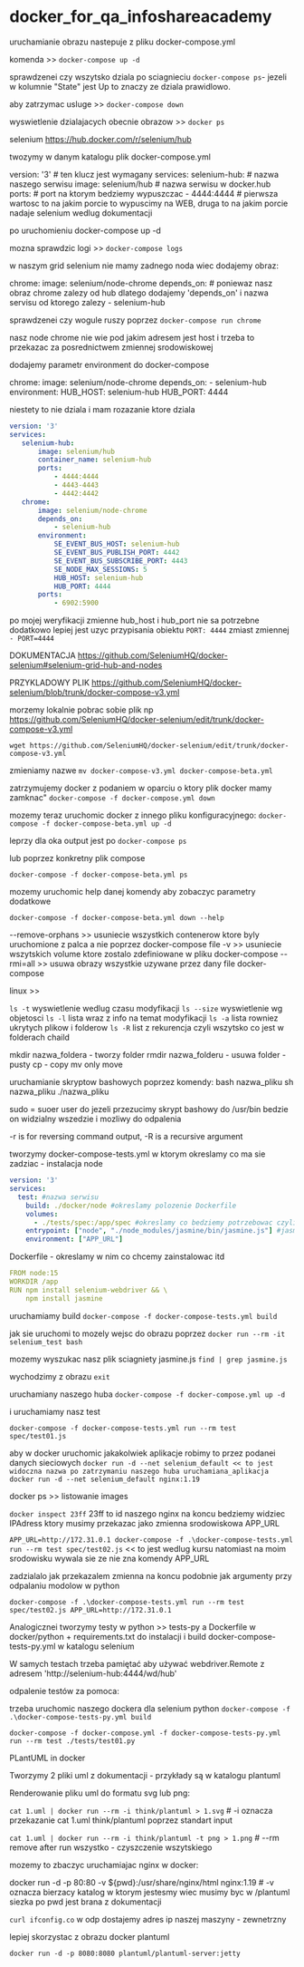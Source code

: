 # docker_for_qa_infoshareacademy

uruchamianie obrazu nastepuje z pliku docker-compose.yml

komenda >> `docker-compose up -d`

sprawdzenei czy wszytsko dziala po sciagnieciu `docker-compose ps`- jezeli w kolumnie "State" jest Up to znaczy ze dziala prawidlowo.

aby zatrzymac usluge >> `docker-compose down`

wyswietlenie dzialajacych obecnie obrazow >> `docker ps`

selenium https://hub.docker.com/r/selenium/hub

twozymy w danym katalogu plik docker-compose.yml

version: '3' # ten klucz jest wymagany
services:
        selenium-hub: # nazwa naszego serwisu
                image: selenium/hub  # nazwa serwisu w docker.hub
                ports: # port na ktorym bedziemy wypuszczac
                        - 4444:4444 # pierwsza wartosc to na jakim porcie to wypuscimy na WEB, druga to na jakim porcie nadaje selenium wedlug dokumentacji

po uruchomieniu docker-compose up -d

mozna sprawdzic logi >> `docker-compose logs`


w naszym grid selenium nie mamy zadnego noda wiec dodajemy obraz:

chrome:
            image: selenium/node-chrome
            depends_on: # poniewaz nasz obraz chrome zalezy od hub dlatego dodajemy 'depends_on' i nazwa servisu od ktorego zalezy
                - selenium-hub
                
                
sprawdzenei czy wogule ruszy poprzez `docker-compose run chrome`

nasz node chrome nie wie pod jakim adresem jest host i trzeba to przekazac za posrednictwem zmiennej srodowiskowej

dodajemy parametr environment do docker-compose

 chrome:
            image: selenium/node-chrome
            depends_on:
                - selenium-hub
            environment:
                HUB_HOST: selenium-hub
                HUB_PORT: 4444
                
 niestety to nie dziala i mam rozazanie ktore dziala
 
 ```yml
 version: '3'
services:
    selenium-hub:
        image: selenium/hub
        container_name: selenium-hub
        ports:
            - 4444:4444
            - 4443-4443
            - 4442:4442
    chrome:
        image: selenium/node-chrome
        depends_on:
            - selenium-hub
        environment:
            SE_EVENT_BUS_HOST: selenium-hub
            SE_EVENT_BUS_PUBLISH_PORT: 4442
            SE_EVENT_BUS_SUBSCRIBE_PORT: 4443
            SE_NODE_MAX_SESSIONS: 5
            HUB_HOST: selenium-hub
            HUB_PORT: 4444
        ports:
            - 6902:5900
 ```
 
 po mojej weryfikacji zmienne hub_host i hub_port nie sa potrzebne dodatkowo lepiej jest uzyc przypisania obiektu `PORT: 4444` zmiast zmiennej `- PORT=4444`

DOKUMENTACJA https://github.com/SeleniumHQ/docker-selenium#selenium-grid-hub-and-nodes

PRZYKLADOWY PLIK https://github.com/SeleniumHQ/docker-selenium/blob/trunk/docker-compose-v3.yml

morzemy lokalnie pobrac sobie plik np https://github.com/SeleniumHQ/docker-selenium/edit/trunk/docker-compose-v3.yml

`wget https://github.com/SeleniumHQ/docker-selenium/edit/trunk/docker-compose-v3.yml`

zmieniamy nazwe `mv docker-compose-v3.yml docker-compose-beta.yml`

zatrzymujemy docker z podaniem w oparciu o ktory plik docker mamy zamknac"
`docker-compose -f docker-compose.yml down`

mozemy teraz uruchomic docker z innego pliku konfiguracyjnego:
`docker-compose -f docker-compose-beta.yml up -d`

leprzy dla oka output jest po `docker-compose ps`

lub poprzez konkretny plik compose

`docker-compose -f docker-compose-beta.yml ps`

mozemy uruchomic help danej komendy aby zobaczyc parametry dodatkowe

`docker-compose -f docker-compose-beta.yml down --help`

--remove-orphans >> usuniecie wszystkich contenerow ktore byly uruchomione z palca a nie poprzez docker-compose file
-v >> usuniecie wszytskich volume ktore zostalo zdefiniowane w pliku docker-compose
--rmi=all >> usuwa obrazy wszystkie uzywane przez dany file docker-compose

linux >> 

`ls -t` wyswietlenie wedlug czasu modyfikacji
`ls --size` wyswietlenie wg objetosci
`ls -l` lista wraz z info na temat modyfikacji
`ls -a` lista rowniez ukrytych plikow i folderow
`ls -R` list z rekurencja czyli wszytsko co jest w folderach chaild

mkdir nazwa_foldera  - tworzy folder
rmdir nazwa_folderu - usuwa folder - pusty
cp - copy
mv only move

uruchamianie skryptow bashowych poprzez komendy:
bash nazwa_pliku
sh nazwa_pliku
./nazwa_pliku

sudo = suoer user do
jezeli przezucimy skrypt bashowy do /usr/bin bedzie on widzialny wszedzie i mozliwy do odpalenia

-r is for reversing command output, -R is a recursive argument

tworzymy docker-compose-tests.yml w ktorym okreslamy co ma sie zadziac - instalacja node

```yml
version: '3'
services:
  test: #nazwa serwisu
    build: ./docker/node #okreslamy polozenie Dockerfile
    volumes:
      - ./tests/spec:/app/spec #okreslamy co bedziemy potrzebowac czyli z ./tests/spec bierzemy zawartosc i w obrazie bedzie to dostepne w /app/spec
    entrypoint: ["node", "./node_modules/jasmine/bin/jasmine.js"] #jasmine zarzadza testami
    environment: ["APP_URL"]

```


Dockerfile - okreslamy w nim co chcemy zainstalowac itd
```yml
FROM node:15
WORKDIR /app
RUN npm install selenium-webdriver && \
    npm install jasmine
```

uruchamiamy build `docker-compose -f docker-compose-tests.yml build`

jak sie uruchomi to mozely wejsc do obrazu poprzez `docker run --rm -it selenium_test bash`

mozemy wyszukac nasz plik sciagniety jasmine.js `find | grep jasmine.js`

wychodzimy z obrazu `exit`

uruchamiany naszego huba `docker-compose -f docker-compose.yml up -d`

i uruchamiamy nasz test


`docker-compose -f docker-compose-tests.yml run --rm test spec/test01.js`

aby w docker uruchomic jakakolwiek aplikacje robimy to przez podanei danych sieciowych `docker run -d --net selenium_default << to jest widoczna nazwa po zatrzymaniu naszego huba uruchamiana_aplikacja`
`docker run -d --net selenium_default nginx:1.19`

docker ps >> listowanie images

`docker inspect 23ff` 23ff to id naszego nginx
na koncu bedziemy widziec IPAdress ktory musimy przekazac jako zmienna srodowiskowa APP_URL
   
`APP_URL=http://172.31.0.1 docker-compose -f .\docker-compose-tests.yml run --rm test spec/test02.js`  << to jest wedlug kursu natomiast na moim srodowisku wywala sie ze nie zna komendy APP_URL

zadzialalo jak przekazalem zmienna na koncu podobnie jak argumenty przy odpalaniu modolow w python

 `docker-compose -f .\docker-compose-tests.yml run --rm test spec/test02.js APP_URL=http://172.31.0.1`
 
 Analogicznei tworzymy testy w python >> tests-py
a Dockerfile w docker/python + requirements.txt do instalacji i build
docker-compose-tests-py.yml w katalogu selenium

W samych testach trzeba pamiętać aby używać webdriver.Remote z adresem 'http://selenium-hub:4444/wd/hub'

odpalenie testów za pomoca:

trzeba uruchomic naszego dockera dla selenium python `docker-compose -f .\docker-compose-tests-py.yml build`

`docker-compose -f docker-compose.yml -f docker-compose-tests-py.yml run --rm test ./tests/test01.py`


PLantUML in docker

Tworzymy 2 pliki uml z dokumentacji - przykłady są w katalogu plantuml

Renderowanie pliku uml do formatu svg lub png:

`cat 1.uml | docker run --rm -i think/plantuml > 1.svg` # -i oznacza przekazanie cat 1.uml think/plantuml poprzez standart input

`cat 1.uml | docker run --rm -i think/plantuml -t png > 1.png` # --rm remove after run wszystko - czyszczenie wszytskiego

mozemy to zbaczyc uruchamiajac nginx w docker:

docker run -d -p 80:80 -v ${pwd}:/usr/share/nginx/html nginx:1.19  # -v oznacza bierzacy katalog w ktorym jestesmy wiec musimy byc w /plantuml siezka po pwd jest brana z dokumentacji

`curl ifconfig.co` w odp dostajemy adres ip naszej maszyny - zewnetrzny

lepiej skorzystac z obrazu docker plantuml

`docker run -d -p 8080:8080 plantuml/plantuml-server:jetty`
